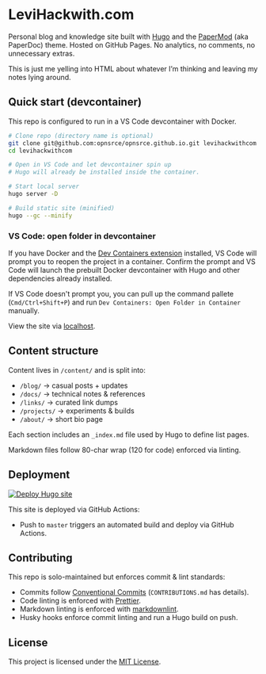 # LeviHackwith.com

Personal blog and knowledge site built with [Hugo][01] and the [PaperMod][02]
(aka PaperDoc) theme. Hosted on GitHub Pages. No analytics, no comments, no
unnecessary extras.

This is just me yelling into HTML about whatever I’m thinking and leaving my
notes lying around.

## Quick start (devcontainer)

This repo is configured to run in a VS Code devcontainer with Docker.

```bash
# Clone repo (directory name is optional)
git clone git@github.com:opnsrce/opnsrce.github.io.git levihackwithcom
cd levihackwithcom

# Open in VS Code and let devcontainer spin up
# Hugo will already be installed inside the container.

# Start local server
hugo server -D

# Build static site (minified)
hugo --gc --minify
```

### VS Code: open folder in devcontainer

If you have Docker and the [Dev Containers extension][10] installed,
VS Code will prompt you to reopen the project in a container. Confirm the prompt
and VS Code will launch the prebuilt Docker devcontainer with Hugo and other
dependencies already installed.

If VS Code doesn't prompt you, you can pull up the command pallete
(`Cmd/Ctrl+Shift+P`) and run `Dev Containers: Open Folder in Container`
manually.

View the site via [localhost][11].

## Content structure

Content lives in `/content/` and is split into:

- `/blog/` → casual posts + updates
- `/docs/` → technical notes & references
- `/links/` → curated link dumps
- `/projects/` → experiments & builds
- `/about/` → short bio page

Each section includes an `_index.md` file used by Hugo to define list pages.

Markdown files follow 80-char wrap (120 for code) enforced via linting.

## Deployment

[![Deploy Hugo site][08]][09]

This site is deployed via GitHub Actions:

- Push to `master` triggers an automated build and deploy via GitHub Actions.

## Contributing

This repo is solo-maintained but enforces commit & lint standards:

- Commits follow [Conventional Commits][03]
  (`CONTRIBUTIONS.md` has details).
- Code linting is enforced with [Prettier][06].
- Markdown linting is enforced with [markdownlint][07].
- Husky hooks enforce commit linting and run a Hugo build on push.

## License

This project is licensed under the [MIT License][05].

[01]: https://gohugo.io/
[02]: https://github.com/adityatelange/hugo-PaperDoc
[03]: https://www.conventionalcommits.org/
[05]: LICENSE
[06]: https://prettier.io/
[07]: https://github.com/DavidAnson/markdownlint
[08]: https://github.com/opnsrce/opnsrce.github.io/actions/workflows/deploy.yml/badge.svg
[09]: https://github.com/opnsrce/opnsrce.github.io/actions/workflows/deploy.yml
[10]: https://marketplace.visualstudio.com/items?itemName=ms-vscode-remote.remote-containers
[11]: http://localhost:1313

